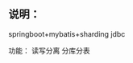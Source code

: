 说明：
--------------------------------------
springboot+mybatis+sharding jdbc

功能：
	读写分离
	分库分表


















